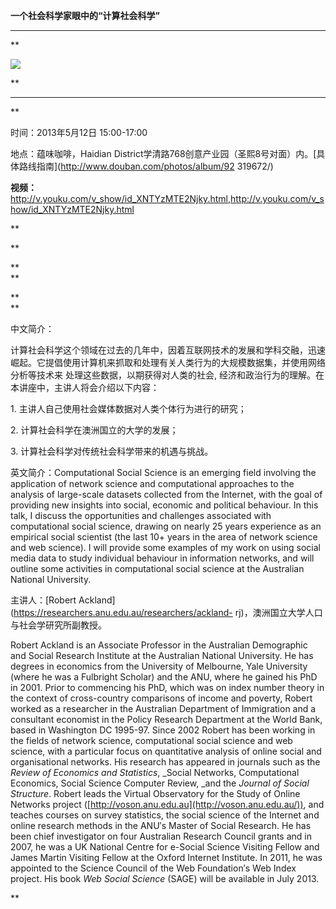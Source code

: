**一个社会科学家眼中的“计算社会科学”**

****

**

![](http://www.swarmagents.cn/files/201305051326_Picture-24.png)

**

****

**

时间：2013年5月12日 15:00-17:00

  

地点：蕴味咖啡，Haidian District学清路768创意产业园（圣熙8号对面）内。[具体路线指南](http://www.douban.com/photos/album/92
319672/)

  

**视频：**<http://v.youku.com/v_show/id_XNTYzMTE2Njky.html>,<http://v.youku.com/v_show/id_XNTYzMTE2Njky.html>

**

  

**

**  
**

**  
**

中文简介：

  

计算社会科学这个领域在过去的几年中，因着互联网技术的发展和学科交融，迅速崛起。它提倡使用计算机来抓取和处理有关人类行为的大规模数据集，并使用网络分析等技术来
处理这些数据，以期获得对人类的社会, 经济和政治行为的理解。在本讲座中，主讲人将会介绍以下内容：

  

1\. 主讲人自己使用社会媒体数据对人类个体行为进行的研究；

2\. 计算社会科学在澳洲国立的大学的发展；

3\. 计算社会科学对传统社会科学带来的机遇与挑战。

英文简介：Computational Social Science is an emerging field involving the
application of network science and computational approaches to the analysis of
large-scale datasets collected from the Internet, with the goal of providing
new insights into social, economic and political behaviour. In this talk, I
discuss the opportunities and challenges associated with computational social
science, drawing on nearly 25 years experience as an empirical social
scientist (the last 10+ years in the area of network science and web science).
I will provide some examples of my work on using social media data to study
individual behaviour in information networks, and will outline some activities
in computational social science at the Australian National University.

  

主讲人：[Robert Ackland](https://researchers.anu.edu.au/researchers/ackland-
rj)，澳洲国立大学人口与社会学研究所副教授。

  

Robert Ackland is an Associate Professor in the Australian Demographic and
Social Research Institute at the Australian National University. He has
degrees in economics from the University of Melbourne, Yale University (where
he was a Fulbright Scholar) and the ANU, where he gained his PhD in 2001.
Prior to commencing his PhD, which was on index number theory in the context
of cross-country comparisons of income and poverty, Robert worked as a
researcher in the Australian Department of Immigration and a consultant
economist in the Policy Research Department at the World Bank, based in
Washington DC 1995-97. Since 2002 Robert has been working in the fields of
network science, computational social science and web science, with a
particular focus on quantitative analysis of online social and organisational
networks. His research has appeared in journals such as the _Review of
Economics and Statistics_, _Social Networks, Computational Economics, Social
Science Computer Review, _and the _Journal of Social Structure_. Robert leads
the Virtual Observatory for the Study of Online Networks project
([http://voson.anu.edu.au](http://voson.anu.edu.au/)), and teaches courses on
survey statistics, the social science of the Internet and online research
methods in the ANU′s Master of Social Research. He has been chief investigator
on four Australian Research Council grants and in 2007, he was a UK National
Centre for e-Social Science Visiting Fellow and James Martin Visiting Fellow
at the Oxford Internet Institute. In 2011, he was appointed to the Science
Council of the Web Foundation′s Web Index project. His book _Web Social
Science_ (SAGE) will be available in July 2013.  

  

**

